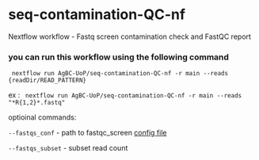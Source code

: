 # seq-contamination-QC-nf
Nextflow workflow - Fastq screen contamination check and FastQC report

### you can run this workflow using the following command

``` nextflow run AgBC-UoP/seq-contamination-QC-nf -r main --reads {readDir/READ_PATTERN}```

ex : ``` nextflow run AgBC-UoP/seq-contamination-QC-nf -r main --reads "*R{1,2}*.fastq"```

optioinal commands:

`--fastqs_conf` - path to fastqc_screen [config file](https://github.com/AgBC-UoP/seq-contamination-QC-nf/blob/main/fastq_screen/fastq_screen.conf)

`--fastqs_subset` - subset read count
